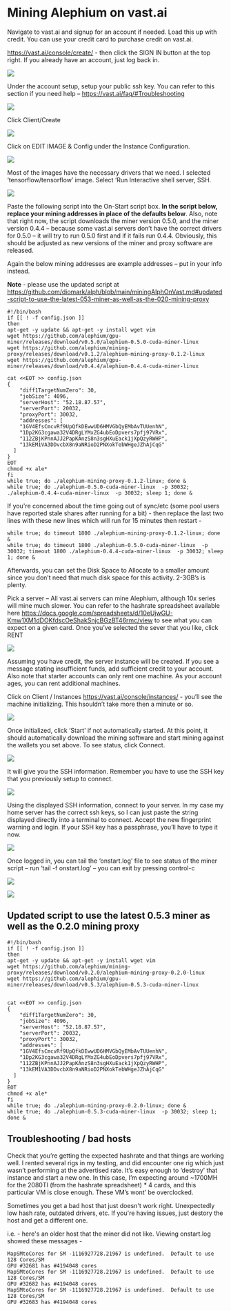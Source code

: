 # Mining Alephium on vast.ai

Navigate to vast.ai and signup for an account if needed. Load this up
with credit. You can use your credit card to purchase credit on vast.ai.

https://vast.ai/console/create/ - then click the SIGN IN button at the
top right. If you already have an account, just log back in.

![](./miningonvastmedia/image1.png)

Under the account setup, setup your public ssh key. You can refer to
this section if you need help – https://vast.ai/faq/#Troubleshooting

![](./miningonvastmedia/image2.png)

Click Client/Create

![](./miningonvastmedia/image3.png)

Click on EDIT IMAGE & Config under the Instance Configuration.

![](./miningonvastmedia/image4.png)

Most of the images have the necessary drivers that we need. I selected
‘tensorflow/tensorflow’ image. Select ‘Run Interactive shell server,
SSH.

![](./miningonvastmedia/image5.png)

Paste the following script into the On-Start script box. **In the script
below, replace your mining addresses in place of the defaults below**.
Also, note that right now, the script downloads the miner version 0.5.0,
and the miner version 0.4.4 – because some vast.ai servers don’t have
the correct drivers for 0.5.0 – it will try to run 0.5.0 first and if it
fails run 0.4.4. Obviously, this should be adjusted as new versions of
the miner and proxy software are released.

Again the below mining addresses are example addresses – put in your
info instead.

**Note** - please use the updated script at https://github.com/diomark/alph/blob/main/miningAlphOnVast.md#updated-script-to-use-the-latest-053-miner-as-well-as-the-020-mining-proxy
```
#!/bin/bash
if [[ ! -f config.json ]]
then
apt-get -y update && apt-get -y install wget vim
wget https://github.com/alephium/gpu-miner/releases/download/v0.5.0/alephium-0.5.0-cuda-miner-linux
wget https://github.com/alephium/mining-proxy/releases/download/v0.1.2/alephium-mining-proxy-0.1.2-linux
wget https://github.com/alephium/gpu-miner/releases/download/v0.4.4/alephium-0.4.4-cuda-miner-linux

cat <<EOT >> config.json
{
    "diff1TargetNumZero": 30,
    "jobSize": 4096,
    "serverHost": "52.18.87.57",
    "serverPort": 20032,
    "proxyPort": 30032,
    "addresses": [
    "1GV4EfsCmcvRf9UpQfkDEwwUD6HMVGbQyEMbAvTUUenhN",
    "1Dp2KG3cgawa32V4DRgLYMxZG4ubEoDpvers7pfj97VRx",
    "112ZBjKPnnAJJ2PapKAnzS8n3sgHXuEack1jXpQzyRWHP",
    "13kEM1VA3DDvcbX8n9aNRioD2PNXokTebWHgeJZhAjCqG"
  ]
}
EOT
chmod +x ale*
fi
while true; do ./alephium-mining-proxy-0.1.2-linux; done &
while true; do ./alephium-0.5.0-cuda-miner-linux  -p 30032; ./alephium-0.4.4-cuda-miner-linux  -p 30032; sleep 1; done &
```


If you're concerned about the time going out of sync/etc (some pool users have reported stale shares after running for a bit) - then replace the last two lines with these new lines which will run for 15 minutes then restart -

```
while true; do timeout 1800 ./alephium-mining-proxy-0.1.2-linux; done &
while true; do timeout 1800 ./alephium-0.5.0-cuda-miner-linux  -p 30032; timeout 1800 ./alephium-0.4.4-cuda-miner-linux  -p 30032; sleep 1; done &
```

Afterwards, you can set the Disk Space to Allocate to a smaller amount
since you don’t need that much disk space for this activity. 2-3GB’s is
plenty.

Pick a server – All vast.ai servers can mine Alephium, although 10x
series will mine much slower. You can refer to the hashrate spreadsheet
available here
<https://docs.google.com/spreadsheets/d/10eUjwGU-Kmw1XM1dDOKfdscOeShakSnjcBGzBT46rmc/view>
to see what you can expect on a given card. Once you’ve selected the
sever that you like, click RENT

![](./miningonvastmedia/image6.png)

Assuming you have credit, the server instance will be created. If you
see a message stating insufficient funds, add sufficient credit to your
account. Also note that starter accounts can only rent one machine. As
your account ages, you can rent additional machines.

Click on Client / Instances <https://vast.ai/console/instances/> -
you’ll see the machine initializing. This hsouldn’t take more then a
minute or so.

![](./miningonvastmedia/image7.png)

Once initialized, click ‘Start’ if not automatically started. At this
point, it should automatically download the mining software and start
mining against the wallets you set above. To see status, click Connect.

![](./miningonvastmedia/image8.png)

It will give you the SSH information. Remember you have to use the SSH
key that you previously setup to connect.

![](./miningonvastmedia/image9.png)

Using the displayed SSH information, connect to your server. In my case
my home server has the correct ssh keys, so I can just paste the string
displayed directly into a terminal to connect. Accept the new
fingerprint warning and login. If your SSH key has a passphrase, you’ll
have to type it now.

![](./miningonvastmedia/image10.png)

Once logged in, you can tail the ‘onstart.log’ file to see status of the
miner script – run ‘tail -f onstart.log’ – you can exit by pressing
control-c

![](./miningonvastmedia/image11.png)

![](./miningonvastmedia/image12.png)

## Updated script to use the latest 0.5.3 miner as well as the 0.2.0 mining proxy
```
#!/bin/bash
if [[ ! -f config.json ]]
then
apt-get -y update && apt-get -y install wget vim
wget https://github.com/alephium/mining-proxy/releases/download/v0.2.0/alephium-mining-proxy-0.2.0-linux
wget https://github.com/alephium/gpu-miner/releases/download/v0.5.3/alephium-0.5.3-cuda-miner-linux


cat <<EOT >> config.json
{
    "diff1TargetNumZero": 30,
    "jobSize": 4096,
    "serverHost": "52.18.87.57",
    "serverPort": 20032,
    "proxyPort": 30032,
    "addresses": [
    "1GV4EfsCmcvRf9UpQfkDEwwUD6HMVGbQyEMbAvTUUenhN",
    "1Dp2KG3cgawa32V4DRgLYMxZG4ubEoDpvers7pfj97VRx",
    "112ZBjKPnnAJJ2PapKAnzS8n3sgHXuEack1jXpQzyRWHP",
    "13kEM1VA3DDvcbX8n9aNRioD2PNXokTebWHgeJZhAjCqG"
  ]
}
EOT
chmod +x ale*
fi
while true; do ./alephium-mining-proxy-0.2.0-linux; done &
while true; do ./alephium-0.5.3-cuda-miner-linux  -p 30032; sleep 1; done &
```

## Troubleshooting / bad hosts
Check that you’re getting the expected hashrate and that things are
working well. I rented several rigs in my testing, and did encounter one
rig which just wasn’t performing at the advertised rate. It’s easy
enough to ‘destroy’ that instance and start a new one. In this case, I’m
expecting around \~1700MH for the 2080TI (from the hashrate spreadsheet)
\* 4 cards, and this particular VM is close enough. These VM’s wont’ be
overclocked.

Sometimes you get a bad host that just doesn't work right. Unexpectedly low hash rate, outdated drivers, etc. If you're having issues, just destory the host and get a different one.

i.e. - here's an older host that the miner did not like. Viewing onstart.log showed these messages -
```
MapSMtoCores for SM -1116927728.21967 is undefined.  Default to use 128 Cores/SM
GPU #32681 has #4194048 cores
MapSMtoCores for SM -1116927728.21967 is undefined.  Default to use 128 Cores/SM
GPU #32682 has #4194048 cores
MapSMtoCores for SM -1116927728.21967 is undefined.  Default to use 128 Cores/SM
GPU #32683 has #4194048 cores
```
